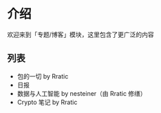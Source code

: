# 介绍
欢迎来到「专题/博客」模块，这里包含了更广泛的内容

## 列表
* 包的一切 by Rratic
* 日报
* 数据与人工智能 by nesteiner（由 Rratic 修缮）
* Crypto 笔记 by Rratic
